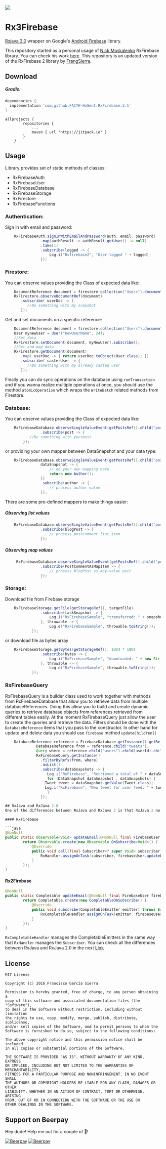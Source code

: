 [![](https://jitpack.io/v/FAITH-HoGent/RxFirebase.svg)](https://jitpack.io/#FAITH-HoGent/RxFirebase)

# Rx3Firebase
[Rxjava 3.0](https://github.com/ReactiveX/RxJava/tree/3.x) wrapper on Google's [Android Firebase](https://firebase.google.com/docs/android/setup?hl=es) library.

This repository started as a personal usage of [Nick Moskalenko](https://github.com/nmoskalenko) RxFirebase library. You can check his work [here](https://github.com/nmoskalenko/RxFirebase).
This repository is an updated version of the RxFirebase 2 library by [FrangSierra](https://github.com/FrangSierra/RxFirebase/).


## Download

##### Gradle:

```groovy
dependencies {
  implementation 'com.github.FAITH-HoGent:RxFirebase:3.1'
}
```
```
allprojects {
		repositories {
			...
			maven { url "https://jitpack.io" }
		}
	}
```

## Usage
Library provides set of static methods of classes:
* RxFirebaseAuth
* RxFirebaseUser
* RxFirebaseDatabase
* RxFirebaseStorage
* RxFirestore
* RxFirebaseFunctions

### Authentication:
Sign in with email and password:

```java
    RxFirebaseAuth.signInWithEmailAndPassword(auth, email, password)
                .map(authResult -> authResult.getUser() != null)
                .take(1)
                .subscribe(logged -> {
                    Log.i("Rxfirebase2", "User logged " + logged);
                });
```
### Firestore:

You can observe values providing the Class of expected data like:

```java
    DocumentReference document = firestore.collection("Users").document("UserId_1");
    RxFirestore.observeDocumentRef(document)
       .subscribe( userDoc -> {
          //Do something with my snapshot
       });
```

Get and set documents on a specific reference:

```java
    DocumentReference document = firestore.collection("Users").document("UserId_1");
    User mynewUser = User("newUserName", 24);
    //Set data
    RxFirestore.setDocument(document, myNewUser).subscribe();
    //Get and map data
    RxFirestore.getDocument(document)
       .map( userDoc -> { return userDoc.toObject(User.class); })
       .subscribe( casterUser -> {
          //Do something with my already casted user
       });
```

Finally you can do sync operations on the database using `runTransaction` and if you wanna realize multiple
operations at once, you should use the method `atomicOperation` which wraps the `WriteBatch` related methods from Firestore.

### Database:

You can observe values providing the Class of expected data like:

```java
    RxFirebaseDatabase.observeSingleValueEvent(getPostsRef().child("posts"), Post.class)
                .subscribe(post -> {
           //Do something with yourpost 
        });
```

or providing your own mapper between DataSnapshot and your data type:

```java
    RxFirebaseDatabase.observeSingleValueEvent(getPostsRef().child("posts"),
                dataSnapshot -> {
                    // do your own mapping here
                    return new Author();
                })
                .subscribe(author -> {
                    // process author value
                });
```

There are some pre-defined mappers to make things easier:

##### Observing list values

```java
    RxFirebaseDatabase.observeSingleValueEvent(getPostsRef().child("posts"), DataSnapshotMapper.listOf(PostComment.class))
                .subscribe(blogPost -> {
                    // process postcomment list item
                });
```

##### Observing map values

```java
     RxFirebaseDatabase.observeSingleValueEvent(getPostsRef().child("posts"), DataSnapshotMapper.mapOf(PostComment.class))
                .subscribe(PostCommentAsMapItem -> {
                    // process blogPost as key-value pair
                });
```

### Storage:

Download file from Firebase storage

```java
    RxFirebaseStorage.getFile(getStorageRef(), targetFile)
                .subscribe(taskSnapshot -> {
                    Log.i("RxFirebaseSample", "transferred: " + snapshot.getBytesTransferred() + " bytes");
                }, throwable -> {
                    Log.e("RxFirebaseSample", throwable.toString());
            });
```

or download file as bytes array

```java
    RxFirebaseStorage.getBytes(getStorageRef(), 1024 * 100)
                .subscribe(bytes -> {
                    Log.i("RxFirebaseSample", "downloaded: " + new String(bytes));
                }, throwable -> {
                    Log.e("RxFirebaseSample", throwable.toString());
            });
```
### RxFirebaseQuery

RxFirebaseQuery is a builder class used to work together with methods from RxFirebaseDatabase that allow you to retrieve data from multiple databaseReferences. Doing this allow you to build and create dynamic queries to retrieve database objects from references retrieved from different tables easily. 
At the moment RxFirebaseQuery just allow the user to create the queries and retrieve the data. Filters should be done with the `DatabaseReference` items that you pass to the constructor. In other hand for update and delete data you should use `Firebase` method `updateChildren()`
```java
	DatabaseReference reference = FirebaseDatabase.getInstance().getReference();
		      DatabaseReference from = reference.child("tweets");
		      Query where = reference.child("users").child(userId).child("feedReferences");
		      RxFirebaseQuery.getInstance()
			    .filterByRefs(from, where)
			    .asList()
			    .subscribe(dataSnapshots -> {
			       Log.i("RxFirebase", "Retrieved a total of " + dataSnapshots.size() + " tweets");
			       for (DataSnapshot dataSnapshot : dataSnapshots) {
				  Tweet tweet = dataSnapshot.getValue(Tweet.class);
				  Log.i("RxFirebase", "New tweet for user feed: " + tweet.getDescription());
			       }
			    });

## RxJava and RxJava 2.0
One of the differences between RxJava and RxJava 2 is that RxJava 2 no longer accepts `null` values. Throwing a `NullPointerException` immediately. For this reason some of the methods of the library as been redesigned to return a `Completable` instead of a `Observable<Void>`. For example:

#### RxFirebase

```java
@NonNull
public static Observable<Void> updateEmail(@NonNull final FirebaseUser firebaseUser, @NonNull final String email) {
        return Observable.create(new Observable.OnSubscribe<Void>() {
            @Override
            public void call(final Subscriber<? super Void> subscriber) {
                RxHandler.assignOnTask(subscriber, firebaseUser.updateEmail(email));
            }
        });
}
```

#### Rx2Firebase

```java
@NonNull
public static Completable updateEmail(@NonNull final FirebaseUser firebaseUser, @NonNull final String email) {
        return Completable.create(new CompletableOnSubscribe() {
            @Override
            public void subscribe(CompletableEmitter emitter) throws Exception {
                RxCompletableHandler.assignOnTask(emitter, firebaseUser.updateEmail(email));
            }
        });
}
```

`RxCompletableHandler` manages the CompletableEmitters in the same way that `RxHandler` manages the `Subscriber`.
You can check all the differences between RxJava and RxJava 2.0 in the next [Link](https://github.com/ReactiveX/RxJava/wiki/What's-different-in-2.0)

## License

	MIT License

	Copyright (c) 2016 Francisco García Sierra

	Permission is hereby granted, free of charge, to any person obtaining a 
	copy of this software and associated documentation files (the "Software"), 
	to deal in the Software without restriction, including without limitation 
	the rights to use, copy, modify, merge, publish, distribute, sublicense, 
	and/or sell copies of the Software, and to permit persons to whom the 
	Software is furnished to do so, subject to the following conditions:

	The above copyright notice and this permission notice shall be included 
	in all copies or substantial portions of the Software.

	THE SOFTWARE IS PROVIDED "AS IS", WITHOUT WARRANTY OF ANY KIND, EXPRESS
	OR IMPLIED, INCLUDING BUT NOT LIMITED TO THE WARRANTIES OF MERCHANTABILITY,
	FITNESS FOR A PARTICULAR PURPOSE AND NONINFRINGEMENT. IN NO EVENT SHALL
	THE AUTHORS OR COPYRIGHT HOLDERS BE LIABLE FOR ANY CLAIM, DAMAGES OR OTHER
	LIABILITY, WHETHER IN AN ACTION OF CONTRACT, TORT OR OTHERWISE, ARISING 
	FROM, OUT OF OR IN CONNECTION WITH THE SOFTWARE OR THE USE OR 
	OTHER DEALINGS IN THE SOFTWARE.


## Support on Beerpay
Hey dude! Help me out for a couple of :beers:!

[![Beerpay](https://beerpay.io/FrangSierra/RxFirebase/badge.svg?style=beer-square)](https://beerpay.io/FrangSierra/RxFirebase)  [![Beerpay](https://beerpay.io/FrangSierra/RxFirebase/make-wish.svg?style=flat-square)](https://beerpay.io/FrangSierra/RxFirebase?focus=wish)
